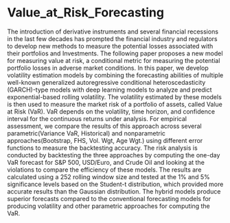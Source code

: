 # Value_at_Risk_Forecasting
The introduction of derivative instruments and several financial recessions in the last few decades has prompted the financial industry and regulators to develop new methods to measure the potential losses associated with their portfolios and Investments. The following paper proposes a new model for measuring value at risk, a conditional metric for measuring the potential portfolio losses in adverse market conditions. In this paper, we develop volatility estimation models by combining the forecasting abilities of multiple well-known generalized autoregressive conditional heteroscedasticity (GARCH)-type models with deep learning models to analyze and predict exponential-based rolling volatility. The volatility estimated by these models is then used to measure the market risk of a portfolio of assets, called Value at Risk (VaR). VaR depends on the volatility, time horizon, and confidence interval for the continuous returns under analysis. For empirical assessment, we compare the results of this approach across several parametric(Variance VaR, Historical) and nonparametric approaches(Bootstrap, FHS, Vol. Wgt, Age Wgt.) using different error functions to measure the backtesting accuracy. The risk analysis is conducted by backtesting the three approaches by computing the one-day VaR forecast for S&P 500, USD/Euro, and Crude Oil and looking at the violations to compare the efficiency of these models. The results are calculated using a 252 rolling window size and tested at the 1% and 5% significance levels based on the Student-t distribution, which provided more accurate results than the Gaussian distribution. The hybrid models produce superior forecasts compared to the conventional forecasting models for producing volatility and other parametric approaches for computing the VaR.
